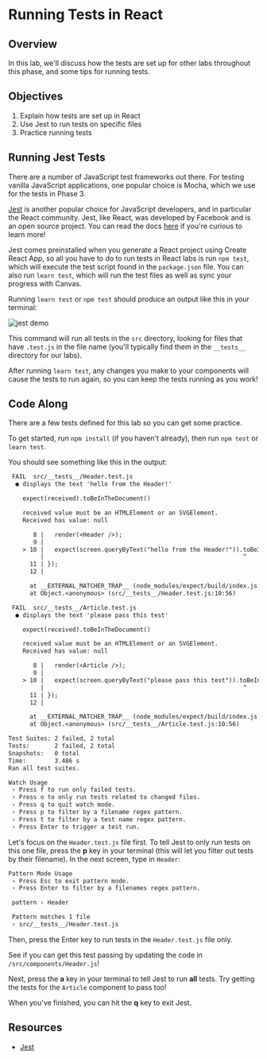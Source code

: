# Running Tests in React

## Overview

In this lab, we'll discuss how the tests are set up for other labs throughout
this phase, and some tips for running tests.

## Objectives

1. Explain how tests are set up in React
2. Use Jest to run tests on specific files
3. Practice running tests

## Running Jest Tests

There are a number of JavaScript test frameworks out there. For testing vanilla
JavaScript applications, one popular choice is Mocha, which we use for the tests
in Phase 3.

[Jest][jest] is another popular choice for JavaScript developers, and in
particular the React community. Jest, like React, was developed by Facebook and
is an open source project. You can read the docs [here][jest] if you're curious
to learn more!

Jest comes preinstalled when you generate a React project using Create React
App, so all you have to do to run tests in React labs is run `npm test`, which
will execute the test script found in the `package.json` file. You can also run
`learn test`, which will run the test files as well as sync your progress with
Canvas.

Running `learn test` or `npm test` should produce an output like this in your
terminal:

![jest demo](https://jestjs.io/img/blog/15-watch.gif)

This command will run all tests in the `src` directory, looking for files that
have `.test.js` in the file name (you'll typically find them in the `__tests__`
directory for our labs).

After running `learn test`, any changes you make to your components will cause
the tests to run again, so you can keep the tests running as you work!

## Code Along

There are a few tests defined for this lab so you can get some practice.

To get started, run `npm install` (if you haven't already), then run
`npm test` or `learn test`.

You should see something like this in the output:

```txt
 FAIL  src/__tests__/Header.test.js
  ● displays the text 'hello from the Header!'

    expect(received).toBeInTheDocument()

    received value must be an HTMLElement or an SVGElement.
    Received has value: null

       8 |   render(<Header />);
       9 |
    > 10 |   expect(screen.queryByText("hello from the Header!")).toBeInTheDocument();
         |                                                        ^
      11 | });
      12 |

      at __EXTERNAL_MATCHER_TRAP__ (node_modules/expect/build/index.js:342:30)
      at Object.<anonymous> (src/__tests__/Header.test.js:10:56)

 FAIL  src/__tests__/Article.test.js
  ● displays the text 'please pass this test'

    expect(received).toBeInTheDocument()

    received value must be an HTMLElement or an SVGElement.
    Received has value: null

       8 |   render(<Article />);
       9 |
    > 10 |   expect(screen.queryByText("please pass this test")).toBeInTheDocument();
         |                                                        ^
      11 | });
      12 |

      at __EXTERNAL_MATCHER_TRAP__ (node_modules/expect/build/index.js:342:30)
      at Object.<anonymous> (src/__tests__/Article.test.js:10:56)

Test Suites: 2 failed, 2 total
Tests:       2 failed, 2 total
Snapshots:   0 total
Time:        3.486 s
Ran all test suites.

Watch Usage
 › Press f to run only failed tests.
 › Press o to only run tests related to changed files.
 › Press q to quit watch mode.
 › Press p to filter by a filename regex pattern.
 › Press t to filter by a test name regex pattern.
 › Press Enter to trigger a test run.
```

Let's focus on the `Header.test.js` file first. To tell Jest to only run tests
on this one file, press the **p** key in your terminal (this will let you filter
out tests by their filename). In the next screen, type in `Header`:

```txt
Pattern Mode Usage
 › Press Esc to exit pattern mode.
 › Press Enter to filter by a filenames regex pattern.

 pattern › Header

 Pattern matches 1 file
 › src/__tests__/Header.test.js
```

Then, press the Enter key to run tests in the `Header.test.js` file only.

See if you can get this test passing by updating the code in
`/src/components/Header.js`!

Next, press the **a** key in your terminal to tell Jest to run **all** tests.
Try getting the tests for the `Article` component to pass too!

When you've finished, you can hit the **q** key to exit Jest.

## Resources

- [Jest][jest]

[jest]: https://jestjs.io/
